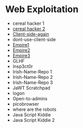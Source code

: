# Web Exploitation

* cereal hacker 1
* [cereal hacker 2](./cereal-hacker-2/README.md)
* [Client-side-again](./Client-side-again/README.md)
* dont-use-client-side
* [Empire1](./Empire1/README.md)
* [Empire2](./Empire2/README.md)
* [Empire3](./Empire3/README.md)
* GLHF
* Insp3ct0r
* Irish-Name-Repo 1
* Irish-Name-Repo 2
* Irish-Name-Repo 3
* JaWT Scratchpad
* logon
* Open-to-admins
* picobrowser
* where are the robots
* Java Script Kiddie
* Java Script Kiddie 2
